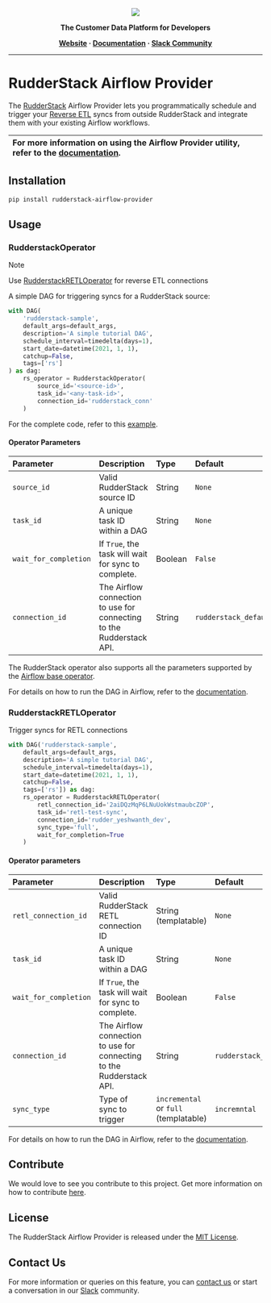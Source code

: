 <p align="center">
  <a href="https://rudderstack.com/">
    <img src="https://user-images.githubusercontent.com/59817155/121357083-1c571300-c94f-11eb-8cc7-ce6df13855c9.png">
  </a>
</p>

<p align="center"><b>The Customer Data Platform for Developers</b></p>

<p align="center">
  <b>
    <a href="https://rudderstack.com">Website</a>
    ·
    <a href="https://www.rudderstack.com/docs/reverse-etl/features/airflow-provider">Documentation</a>
    ·
    <a href="https://rudderstack.com/join-rudderstack-slack-community">Slack Community</a>
  </b>
</p>

---

# RudderStack Airflow Provider

The [RudderStack](https://rudderstack.com) Airflow Provider lets you programmatically schedule and trigger your [Reverse ETL](https://www.rudderstack.com/docs/reverse-etl) syncs from outside RudderStack and integrate them with your existing Airflow workflows.

| For more information on using the Airflow Provider utility, refer to the [documentation](https://www.rudderstack.com/docs/reverse-etl/features/airflow-provider/). |
| :---------|

## Installation

```bash
pip install rudderstack-airflow-provider
```

## Usage

### RudderstackOperator

> [!NOTE]  
> Use [RudderstackRETLOperator](#rudderstackretloperator) for reverse ETL connections

A simple DAG for triggering syncs for a RudderStack source:

```python
with DAG(
    'rudderstack-sample',
    default_args=default_args,
    description='A simple tutorial DAG',
    schedule_interval=timedelta(days=1),
    start_date=datetime(2021, 1, 1),
    catchup=False,
    tags=['rs']
) as dag:
    rs_operator = RudderstackOperator(
        source_id='<source-id>',
        task_id='<any-task-id>',
        connection_id='rudderstack_conn'
    )
```

For the complete code, refer to this [example](https://github.com/rudderlabs/rudder-airflow-provider/blob/main/examples/sample_dag.py).

#### Operator Parameters

| Parameter | Description | Type | Default |
| :--- |:--- | :--- | :--- 
| `source_id` | Valid RudderStack source ID | String | `None` |
| `task_id` | A unique task ID within a DAG | String | `None` |
| `wait_for_completion` | If `True`, the task will wait for sync to complete. | Boolean | `False` |
| `connection_id` | The Airflow connection to use for connecting to the Rudderstack API. | String | `rudderstack_default` |

The RudderStack operator also supports all the parameters supported by the [Airflow base operator](https://airflow.apache.org/docs/apache-airflow/stable/_api/airflow/models/baseoperator/index.html).

For details on how to run the DAG in Airflow, refer to the [documentation](https://www.rudderstack.com/docs/reverse-etl/features/airflow-provider/#running-the-dag).

### RudderstackRETLOperator

Trigger syncs for RETL connections

```python
with DAG('rudderstack-sample',
    default_args=default_args,
    description='A simple tutorial DAG',
    schedule_interval=timedelta(days=1),
    start_date=datetime(2021, 1, 1),
    catchup=False,
    tags=['rs']) as dag:
    rs_operator = RudderstackRETLOperator(
        retl_connection_id='2aiDQzMqP6LNuUokWstmaubcZOP',
        task_id='retl-test-sync',
        connection_id='rudder_yeshwanth_dev',
        sync_type='full',
        wait_for_completion=True
    )
```

#### Operator parameters

| Parameter | Description | Type | Default |
| :--- |:--- | :--- | :--- 
| `retl_connection_id` | Valid RudderStack RETL connection ID | String (templatable) | `None` |
| `task_id` | A unique task ID within a DAG | String | `None` |
| `wait_for_completion` | If `True`, the task will wait for sync to complete. | Boolean | `False` |
| `connection_id` | The Airflow connection to use for connecting to the Rudderstack API. | String | `rudderstack_default` |
|`sync_type`| Type of sync to trigger | `incremental` or `full` (templatable) | `incremntal`|


For details on how to run the DAG in Airflow, refer to the [documentation](https://www.rudderstack.com/docs/reverse-etl/features/airflow-provider/#running-the-dag).


## Contribute

We would love to see you contribute to this project. Get more information on how to contribute [here](CONTRIBUTING.md).

## License

The RudderStack Airflow Provider is released under the [MIT License](LICENSE).

## Contact Us

For more information or queries on this feature, you can [contact us](mailto:%20docs@rudderstack.com) or start a conversation in our [Slack](https://rudderstack.com/join-rudderstack-slack-community) community.
